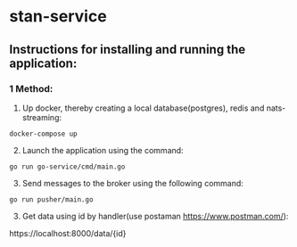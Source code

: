 # stan-service

## Instructions for installing and running the application:

### 1 Method:

1) Up docker, thereby creating a local database(postgres), redis and nats-streaming:

```
docker-compose up
```

2) Launch the application using the command:

```
go run go-service/cmd/main.go
```

3) Send messages to the broker using the following command:
```
go run pusher/main.go
```

3) Get data using id by handler(use postaman https://www.postman.com/):

https://localhost:8000/data/{id}